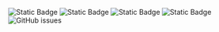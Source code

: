 ![Static Badge](https://img.shields.io/badge/blacklists-60-000000) ![Static Badge](https://img.shields.io/badge/blacklisted-2926242-cc0000) ![Static Badge](https://img.shields.io/badge/whitelisted-2244-00CC00) ![Static Badge](https://img.shields.io/badge/streaming_blacklist-28107-000000) ![GitHub issues](https://img.shields.io/github/issues/fabriziosalmi/blacklists)
